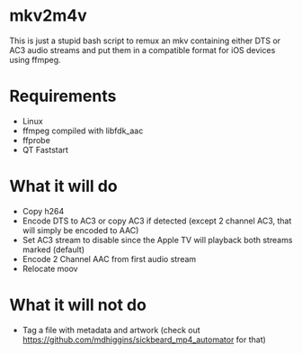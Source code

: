 # mkv2m4v

This is just a stupid bash script to remux an mkv containing either DTS or AC3 audio streams and put them in a compatible format for iOS devices 
using ffmpeg.

# Requirements

* Linux
* ffmpeg compiled with libfdk_aac
* ffprobe
* QT Faststart

# What it will do
* Copy h264
* Encode DTS to AC3 or copy AC3 if detected (except 2 channel AC3, that will simply be encoded to AAC)
* Set AC3 stream to disable since the Apple TV will playback both streams marked (default)
* Encode 2 Channel AAC from first audio stream
* Relocate moov 

# What it will not do
* Tag a file with metadata and artwork (check out https://github.com/mdhiggins/sickbeard_mp4_automator for that)
